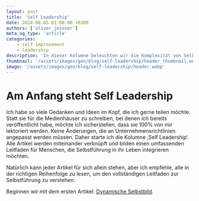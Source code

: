 ```yaml
---
layout: post
title: 'Self Leadership'
date: 2024-08-05 01:00:00 +0200
authors: ['oliver_jessner']
meta_og_type: 'article'
categories:
    - self-improvement
    - leadership
description: 'In dieser Kolumne beleuchten wir die Komplexität von Selbstführung und wie wir in das Leben integriert werden kann. Der Leitfaden zur Selbstführung besteht aus mehreren Artikeln, die miteinander verknüpft sind.'
thumbnail: '/assets/images/gen/blog/self-leadership/header_thumbnail.webp'
image: '/assets/images/gen/blog/self-leadership/header.webp'
---
```


# Am Anfang steht Self Leadership

Ich habe so viele Gedanken und Ideen im Kopf, die ich gerne teilen möchte. Statt sie für die Medienhäuser zu schreiben, bei denen ich bereits veröffentlicht habe, möchte ich sicherstellen, dass sie 100% von mir lektoriert werden. Keine Änderungen, die an Unternehmensrichtlinien angepasst werden müssen. Daher starte ich die Kolumne ‚Self Leadership‘. Alle Artikel werden miteinander verknüpft und bilden einen umfassenden Leitfaden für Menschen, die Selbstführung in ihr Leben integrieren möchten.

Natürlich kann jeder Artikel für sich allein stehen, aber ich empfehle, alle in der richtigen Reihenfolge zu lesen, um den vollständigen Leitfaden zur Selbstführung zu verstehen.

Beginnen wir mit dem ersten Artikel: [Dynamische Selbstbild](/blog/2024-08-05-dynamisches-selbstbild/).
